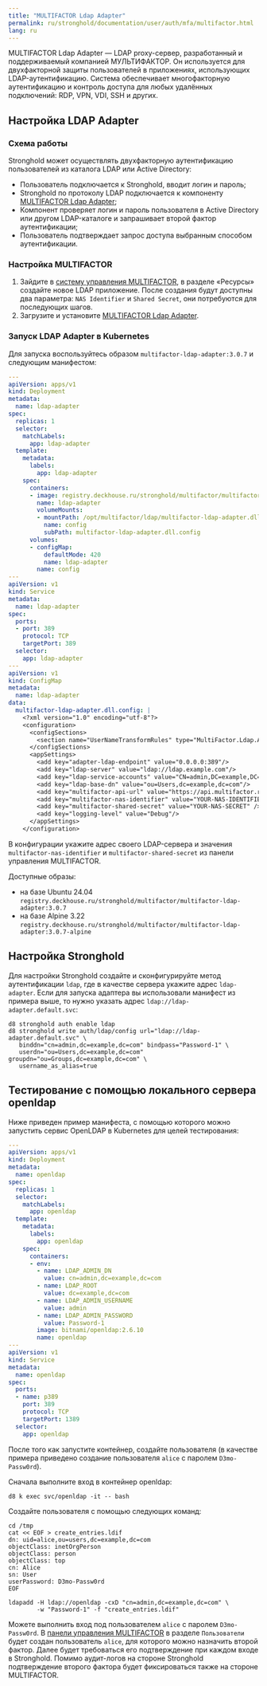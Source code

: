 ```yaml
---
title: "MULTIFACTOR Ldap Adapter"
permalink: ru/stronghold/documentation/user/auth/mfa/multifactor.html
lang: ru
---
```


MULTIFACTOR Ldap Adapter — LDAP proxy-сервер, разработанный и поддерживаемый компанией МУЛЬТИФАКТОР. Он используется для двухфакторной защиты пользователей в приложениях, использующих LDAP-аутентификацию.
Система обеспечивает многофакторную аутентификацию и контроль доступа для любых удалённых подключений: RDP, VPN, VDI, SSH и других.

## Настройка LDAP Adapter

### Схема работы

Stronghold может осуществлять двухфакторную аутентификацию пользователей из каталога LDAP или Active Directory:

- Пользователь подключается к Stronghold, вводит логин и пароль;
- Stronghold по протоколу LDAP подключается к компоненту [MULTIFACTOR Ldap Adapter](https://multifactor.ru/docs/ldap-adapter/ldap-adapter/);
- Компонент проверяет логин и пароль пользователя в Active Directory или другом LDAP-каталоге и запрашивает второй фактор аутентификации;
- Пользователь подтверждает запрос доступа выбранным способом аутентификации.

### Настройка MULTIFACTOR

1. Зайдите в [систему управления MULTIFACTOR](https://admin.multifactor.ru/account/login), в разделе «Ресурсы» создайте новое LDAP приложение.
  После создания будут доступны два параметра: `NAS Identifier` и `Shared Secret`, они потребуются для последующих шагов.
1. Загрузите и установите [MULTIFACTOR Ldap Adapter](https://multifactor.ru/docs/ldap-adapter/ldap-adapter/).

### Запуск LDAP Adapter в Kubernetes

Для запуска воспользуйтесь образом `multifactor-ldap-adapter:3.0.7` и следующим манифестом:

```yaml
---
apiVersion: apps/v1
kind: Deployment
metadata:
  name: ldap-adapter
spec:
  replicas: 1
  selector:
    matchLabels:
      app: ldap-adapter
  template:
    metadata:
      labels:
        app: ldap-adapter
    spec:
      containers:
      - image: registry.deckhouse.ru/stronghold/multifactor/multifactor-ldap-adapter:3.0.7
        name: ldap-adapter
        volumeMounts:
        - mountPath: /opt/multifactor/ldap/multifactor-ldap-adapter.dll.config
          name: config
          subPath: multifactor-ldap-adapter.dll.config
      volumes:
      - configMap:
          defaultMode: 420
          name: ldap-adapter
        name: config
---
apiVersion: v1
kind: Service
metadata:
  name: ldap-adapter
spec:
  ports:
  - port: 389
    protocol: TCP
    targetPort: 389
  selector:
    app: ldap-adapter
---
apiVersion: v1
kind: ConfigMap
metadata:
  name: ldap-adapter
data:
  multifactor-ldap-adapter.dll.config: |
    <?xml version="1.0" encoding="utf-8"?>
    <configuration>
      <configSections>
        <section name="UserNameTransformRules" type="MultiFactor.Ldap.Adapter.Configuration.UserNameTransformRulesSection, multifactor-ldap-adapter" />
      </configSections>
      <appSettings>
        <add key="adapter-ldap-endpoint" value="0.0.0.0:389"/>
        <add key="ldap-server" value="ldap://ldap.example.com"/>
        <add key="ldap-service-accounts" value="CN=admin,DC=example,DC=com"/>
        <add key="ldap-base-dn" value="ou=Users,dc=example,dc=com"/>
        <add key="multifactor-api-url" value="https://api.multifactor.ru" />
        <add key="multifactor-nas-identifier" value="YOUR-NAS-IDENTIFIER" />
        <add key="multifactor-shared-secret" value="YOUR-NAS-SECRET" />
        <add key="logging-level" value="Debug"/>
      </appSettings>
    </configuration>
```

В конфигурации укажите адрес своего LDAP-сервера и значения `multifactor-nas-identifier` и `multifactor-shared-secret` из панели управления MULTIFACTOR.

Доступные образы:
- на базе Ubuntu 24.04 `registry.deckhouse.ru/stronghold/multifactor/multifactor-ldap-adapter:3.0.7`
- на базе Alpine 3.22 `registry.deckhouse.ru/stronghold/multifactor/multifactor-ldap-adapter:3.0.7-alpine`

## Настройка Stronghold

Для настройки Stronghold создайте и сконфигурируйте метод аутентификации `ldap`, где в качестве сервера укажите адрес `ldap-adapter`. Если для запуска адаптера вы использовали манифест из примера выше, то нужно указать адрес `ldap://ldap-adapter.default.svc`:

```shell
d8 stronghold auth enable ldap
d8 stronghold write auth/ldap/config url="ldap://ldap-adapter.default.svc" \
   binddn="cn=admin,dc=example,dc=com" bindpass="Password-1" \
   userdn="ou=Users,dc=example,dc=com" groupdn="ou=Groups,dc=example,dc=com" \
   username_as_alias=true
```

## Тестирование с помощью локального сервера openldap

Ниже приведен пример манифеста, с помощью которого можно запустить сервис OpenLDAP в Kubernetes для целей тестирования:

```yaml
---
apiVersion: apps/v1
kind: Deployment
metadata:
  name: openldap
spec:
  replicas: 1
  selector:
    matchLabels:
      app: openldap
  template:
    metadata:
      labels:
        app: openldap
    spec:
      containers:
      - env:
        - name: LDAP_ADMIN_DN
          value: cn=admin,dc=example,dc=com
        - name: LDAP_ROOT
          value: dc=example,dc=com
        - name: LDAP_ADMIN_USERNAME
          value: admin
        - name: LDAP_ADMIN_PASSWORD
          value: Password-1
        image: bitnami/openldap:2.6.10
        name: openldap
---
apiVersion: v1
kind: Service
metadata:
  name: openldap
spec:
  ports:
  - name: p389
    port: 389
    protocol: TCP
    targetPort: 1389
  selector:
    app: openldap
```

После того как запустите контейнер, создайте пользователя (в качестве примера приведено создание пользователя `alice` с паролем `D3mo-Passw0rd`).

Сначала выполните вход в контейнер openldap:

```shell
d8 k exec svc/openldap -it -- bash
```

Создайте пользователя с помощью следующих команд:

```shell
cd /tmp
cat << EOF > create_entries.ldif
dn: uid=alice,ou=users,dc=example,dc=com
objectClass: inetOrgPerson
objectClass: person
objectClass: top
cn: Alice
sn: User
userPassword: D3mo-Passw0rd
EOF

ldapadd -H ldap://openldap -cxD "cn=admin,dc=example,dc=com" \
        -w "Password-1" -f "create_entries.ldif"
```

Можете выполнить вход под пользователем `alice` с паролем `D3mo-Passw0rd`. В [панели управления MULTIFACTOR](https://admin.multifactor.ru/account/login)
в разделе `Пользователи` будет создан пользователь `alice`, для которого можно назначить второй фактор.
Далее будет требоваться его подтверждение при каждом входе в Stronghold.
Помимо аудит-логов на стороне Stronghold подтверждение второго фактора будет фиксироваться также на стороне MULTIFACTOR.
